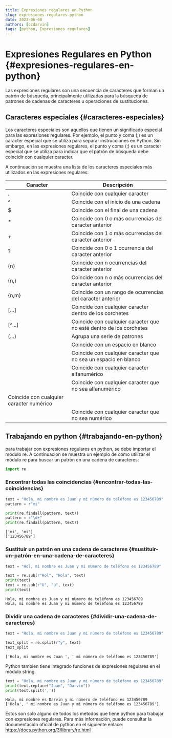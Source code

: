 ```yaml
---
title: Expresiones regulares en Python
slug: expresiones-regulares-python
date: 2023-06-08
authors: [ccdarvin]
tags: [python, Expresiones regulares]
---
```


# Expresiones Regulares en Python {#expresiones-regulares-en-python}

Las expresiones regulares son una secuencia de caracteres que forman un
patrón de búsqueda, principalmente utilizadas para la búsqueda de
patrones de cadenas de caracteres u operaciones de sustituciones.

## Caracteres especiales {#caracteres-especiales}

Los caracteres especiales son aquellos que tienen un significado
especial para las expresiones regulares. Por ejemplo, el punto y coma
(;) es un caracter especial que se utiliza para separar instrucciones en
Python. Sin embargo, en las expresiones regulares, el punto y coma (;)
es un caracter especial que se utiliza para indicar que el patrón de
búsqueda debe coincidir con cualquier caracter.

A continuación se muestra una lista de los caracteres especiales más
utilizados en las expresiones regulares:

| Caracter                                  | Descripción                                                         |
|------------------------------------|------------------------------------|
| .                                         | Coincide con cualquier caracter                                     |
| ^                                         | Coincide con el inicio de una cadena                                |
| \$                                        | Coincide con el final de una cadena                                 |
| \*                                        | Coincide con 0 o más ocurrencias del caracter anterior              |
| \+                                        | Coincide con 1 o más ocurrencias del caracter anterior              |
| ?                                         | Coincide con 0 o 1 ocurrencia del caracter anterior                 |
| {n}                                       | Coincide con n ocurrencias del caracter anterior                    |
| {n,}                                      | Coincide con n o más ocurrencias del caracter anterior              |
| {n,m}                                     | Coincide con un rango de ocurrencias del caracter anterior          |
| \[…\]                                     | Coincide con cualquier caracter dentro de los corchetes             |
| \[^...\]                                  | Coincide con cualquier caracter que no esté dentro de los corchetes |
| (…)                                       | Agrupa una serie de patrones                                        |
|                                           | Coincide con un espacio en blanco                                   |
|                                           | Coincide con cualquier caracter que no sea un espacio en blanco     |
|                                           | Coincide con cualquier caracter alfanumérico                        |
|                                           | Coincide con cualquier caracter que no sea alfanumérico             |
|  Coincide con cualquier caracter numérico |                                                                     |
|                                           | Coincide con cualquier caracter que no sea numérico                 |

## Trabajando en python {#trabajando-en-python}

para trabajar con expresiones regulares en python, se debe importar el
módulo re. A continuación se muestra un ejemplo de como utilizar el
módulo re para buscar un patrón en una cadena de caracteres:

``` python
import re
```

### Encontrar todas las coincidencias {#encontrar-todas-las-coincidencias}

``` python
text = "Hola, mi nombre es Juan y mi número de teléfono es 123456789"
pattern = r"mi"

print(re.findall(pattern, text))
pattern = r"\d+"
print(re.findall(pattern, text))
```

``` text
['mi', 'mi']
['123456789']
```

### Sustituir un patrón en una cadena de caracteres {#sustituir-un-patrón-en-una-cadena-de-caracteres}

``` python
text = "Hol, mi nombre es Juan y mi nUmero de teléfono es 123456789"

text = re.sub(r"Hol", "Hola", text)
print(text)
text = re.sub(r"U", "ú", text)
print(text)
```

``` text
Hola, mi nombre es Juan y mi nUmero de teléfono es 123456789
Hola, mi nombre es Juan y mi número de teléfono es 123456789
```

### Dividir una cadena de caracteres {#dividir-una-cadena-de-caracteres}

``` python
text = "Hola, mi nombre es Juan y mi número de teléfono es 123456789"

text_split = re.split(r"y", text)
text_split
```

``` text
['Hola, mi nombre es Juan ', ' mi número de teléfono es 123456789']
```

Python tambien tiene integrado funciones de expresiones regulares en el
módulo string.

``` python
text = "Hola, mi nombre es Juan y mi número de teléfono es 123456789"
print(text.replace("Juan", "Darvin"))
print(text.split(','))
```

``` text
Hola, mi nombre es Darvin y mi número de teléfono es 123456789
['Hola', ' mi nombre es Juan y mi número de teléfono es 123456789']
```

Estos son solo alguno de todos los metodos que tiene python para
trabajar con expresiones regulares. Para más información, puede
consultar la documentación oficial de python en el siguiente enlace:
https://docs.python.org/3/library/re.html

